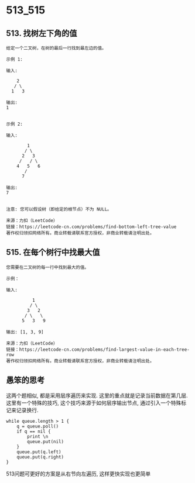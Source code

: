 # 513_515

## 513. 找树左下角的值
```
给定一个二叉树，在树的最后一行找到最左边的值。

示例 1:

输入:

    2
   / \
  1   3

输出:
1
 

示例 2:

输入:

        1
       / \
      2   3
     /   / \
    4   5   6
       /
      7

输出:
7
 

注意: 您可以假设树（即给定的根节点）不为 NULL。

来源：力扣（LeetCode）
链接：https://leetcode-cn.com/problems/find-bottom-left-tree-value
著作权归领扣网络所有。商业转载请联系官方授权，非商业转载请注明出处。
```

## 515. 在每个树行中找最大值
```
您需要在二叉树的每一行中找到最大的值。

示例：

输入: 

          1
         / \
        3   2
       / \   \  
      5   3   9 

输出: [1, 3, 9]

来源：力扣（LeetCode）
链接：https://leetcode-cn.com/problems/find-largest-value-in-each-tree-row
著作权归领扣网络所有。商业转载请联系官方授权，非商业转载请注明出处。
```

## 愚笨的思考

这两个题相似, 都是采用层序遍历来实现. 这里的重点就是记录当前数据在第几层. 这里有一个特殊的技巧, 这个技巧来源于如何层序输出节点, 通过引入一个特殊标记来记录换行.

```
while queue.length > 1 {
    q = queue.poll()
    if q == nil {
        print \n
        queue.put(nil)
    }
    queue.put(q.left)
    queue.put(q.right)
}
```

513问题可更好的方案是从右节向左遍历, 这样更快实现也更简单

